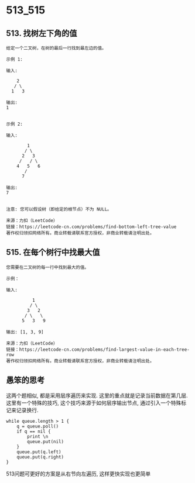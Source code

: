 # 513_515

## 513. 找树左下角的值
```
给定一个二叉树，在树的最后一行找到最左边的值。

示例 1:

输入:

    2
   / \
  1   3

输出:
1
 

示例 2:

输入:

        1
       / \
      2   3
     /   / \
    4   5   6
       /
      7

输出:
7
 

注意: 您可以假设树（即给定的根节点）不为 NULL。

来源：力扣（LeetCode）
链接：https://leetcode-cn.com/problems/find-bottom-left-tree-value
著作权归领扣网络所有。商业转载请联系官方授权，非商业转载请注明出处。
```

## 515. 在每个树行中找最大值
```
您需要在二叉树的每一行中找到最大的值。

示例：

输入: 

          1
         / \
        3   2
       / \   \  
      5   3   9 

输出: [1, 3, 9]

来源：力扣（LeetCode）
链接：https://leetcode-cn.com/problems/find-largest-value-in-each-tree-row
著作权归领扣网络所有。商业转载请联系官方授权，非商业转载请注明出处。
```

## 愚笨的思考

这两个题相似, 都是采用层序遍历来实现. 这里的重点就是记录当前数据在第几层. 这里有一个特殊的技巧, 这个技巧来源于如何层序输出节点, 通过引入一个特殊标记来记录换行.

```
while queue.length > 1 {
    q = queue.poll()
    if q == nil {
        print \n
        queue.put(nil)
    }
    queue.put(q.left)
    queue.put(q.right)
}
```

513问题可更好的方案是从右节向左遍历, 这样更快实现也更简单

